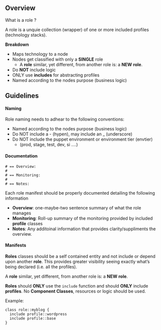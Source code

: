 ## Overview

What is a role ?

A role is a unquie collection (wrapper) of one or more included profiles (technology stacks).

**Breakdown**

- Maps technology to a node
- Nodes get classified with only a **SINGLE** role
    - A **role** similar, yet different, from another role is: a **NEW** **role**.
- Do **NOT** include logic
- ONLY use **includes** for abstracting profiles
- Named according to the nodes purpose (business logic)

## Guidelines

#### Naming

Role naming needs to adhear to the following conventions:

- Named according to the nodes purpose (business logic)
- Do NOT include a - (hypen), may include an _ (underscore)
- Do NOT include the puppet environment or environment tier (envtier)
    - (prod, stage, test, dev, si ....)

#### Documentation

```puppet
# == Overview:
#
# == Monitoring:
#
# == Notes:
```

Each role manifest should be properly documented detailing the following information

- **Overview**: one-maybe-two sentence summary of what the role manages
- **Monitoring**: Roll-up summary of the monitoring provided by included **profile** classes
- **Notes**: Any additoinal information that provides clarity/suppliments the overview.

#### Manifests

**Roles** classes should be a self contained entity and not include or depend upon another **role**.  This provides greater visibility seeing exactly what’s being declared (i.e. all the profiles).

A **role** similar, yet different, from another role is: a **NEW** **role**.

**Roles** should **ONLY** use the ```include``` function and should **ONLY** include **profiles**.  No **Component Classes**, resources or logic should be used. 

Example:

```puppet
class role::myblog {
  include profile::wordpress
  include profile::base
}
```
